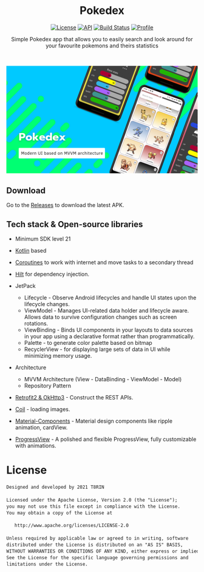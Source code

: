 <h1 align="center">Pokedex</h1>

<p align="center">
  <a href="https://opensource.org/licenses/Apache-2.0"><img alt="License" src="https://img.shields.io/badge/License-Apache%202.0-blue.svg"/></a>
  <a href="https://android-arsenal.com/api?level=21"><img alt="API" src="https://img.shields.io/badge/API-21%2B-brightgreen.svg?style=flat"/></a>
  <a href="https://github.com/t8rin/Pokedex/actions"><img alt="Build Status" src="https://github.com/skydoves/Pokedex/workflows/Android%20CI/badge.svg"/></a> 
  <a href="https://github.com/t8rin"><img alt="Profile" src="https://img.shields.io/badge/Github-t8rin-blue?logo=github"/></a> 
</p>

<p align="center">  
Simple Pokedex app that allows you to easily search and look around for your favourite pokemons and theirs statistics
</p>
</br>

<p align="center">
<img src="blob/preview/intro.png"/>
</p>

## Download
Go to the [Releases](https://github.com/t8rin/Pokedex/releases) to download the latest APK.


## Tech stack & Open-source libraries
- Minimum SDK level 21

- [Kotlin](https://kotlinlang.org/) based 

- [Coroutines](https://github.com/Kotlin/kotlinx.coroutines) to work with internet and move tasks to a secondary thread

- [Hilt](https://dagger.dev/hilt/) for dependency injection.

- JetPack
  - Lifecycle - Observe Android lifecycles and handle UI states upon the lifecycle changes.
  - ViewModel - Manages UI-related data holder and lifecycle aware. Allows data to survive configuration changes such as screen rotations.
  - ViewBinding - Binds UI components in your layouts to data sources in your app using a declarative format rather than programmatically.
  - Palette - to generate color palette based on bitmap
  - RecyclerView - for displaying large sets of data in UI while minimizing memory usage.
  
- Architecture
  - MVVM Architecture (View - DataBinding - ViewModel - Model)
  - Repository Pattern

- [Retrofit2 & OkHttp3](https://github.com/square/retrofit) - Construct the REST APIs.

- [Coil](https://github.com/coil-kt/coil) - loading images.

- [Material-Components](https://github.com/material-components/material-components-android) - Material design components like ripple animation, cardView.

- [ProgressView](https://github.com/skydoves/progressview) - A polished and flexible ProgressView, fully customizable with animations.

# License
```xml
Designed and developed by 2021 T8RIN

Licensed under the Apache License, Version 2.0 (the "License");
you may not use this file except in compliance with the License.
You may obtain a copy of the License at

   http://www.apache.org/licenses/LICENSE-2.0

Unless required by applicable law or agreed to in writing, software
distributed under the License is distributed on an "AS IS" BASIS,
WITHOUT WARRANTIES OR CONDITIONS OF ANY KIND, either express or implied.
See the License for the specific language governing permissions and
limitations under the License.
```
